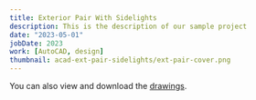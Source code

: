```yaml
---
title: Exterior Pair With Sidelights
description: This is the description of our sample project
date: "2023-05-01"
jobDate: 2023
work: [AutoCAD, design]
thumbnail: acad-ext-pair-sidelights/ext-pair-cover.png
---
```


You can also view and download the [drawings](Ext-pair-w-sidelights.pdf "drawings").